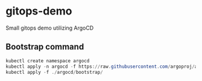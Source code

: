 # gitops-demo
Small gitops demo utilizing ArgoCD

## Bootstrap command
```powershell
kubectl create namespace argocd
kubectl apply -n argocd -f https://raw.githubusercontent.com/argoproj/argo-cd/stable/manifests/install.yaml
kubectl apply -f ./argocd/bootstrap/
```